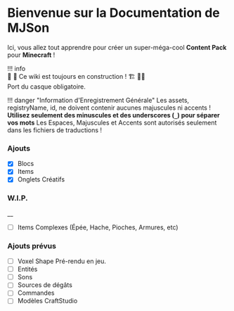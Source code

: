 # Bienvenue sur la Documentation de MJSon

Ici, vous allez tout apprendre pour créer un super-méga-cool **Content Pack** pour **Minecraft** !

!!! info  
    👷 🚧 Ce wiki est toujours en construction ! 🏗️ 👷‍♀️  
    Port du casque obligatoire.

!!! danger "Information d'Enregistrement Générale" 
    Les assets, registryName, id, ne doivent contenir aucunes majuscules ni accents !  
    **Utilisez seulement des minuscules et des underscores (`_`) pour séparer vos mots**
    Les Espaces, Majuscules et Accents sont autorisés seulement dans les fichiers de traductions !

### Ajouts

- [x] Blocs
- [x] Items
- [x] Onglets Créatifs

### W.I.P.
__
- [ ] Items Complexes (Épée, Hache, Pioches, Armures, etc)

### Ajouts prévus

- [ ] Voxel Shape Pré-rendu en jeu.
- [ ] Entités
- [ ] Sons
- [ ] Sources de dégâts
- [ ] Commandes
- [ ] Modèles CraftStudio
